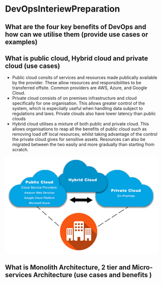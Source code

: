 # DevOpsInteriewPreparation

## What are the four key benefits of DevOps and how can we utilise them (provide use cases or examples)

## What is public cloud, Hybrid cloud and private cloud (use cases)
- Public cloud consits of services and resources made publically available by the provider. These allow resources and responsibilities to be transferred offsite. Common providers are AWS, Azure, and Google Cloud.
- Private cloud consists of on premises infrastructure and cloud specifically for one organisation. This allows greater control of the system, which is especiially useful when handling data subject to regulations and laws. Private clouds also have lower latency than public clouds
- Hybrid cloud utilises a mixture of both public and private cloud. This allows organisations to reap all the benefits of public cloud such as removing load off local resources, whilst taking advantage of the control the private cloud gives for sensitive assets. Resources can also be migrated between the two easily and more gradually than starting from scratch.

![Types of cloud](https://github.com/jackingham/DevOpsInteriewPreparation/blob/main/image.png?raw=true)





## What is Monolith Architecture, 2 tier and Micro-services Architecture (use cases and benefits )
